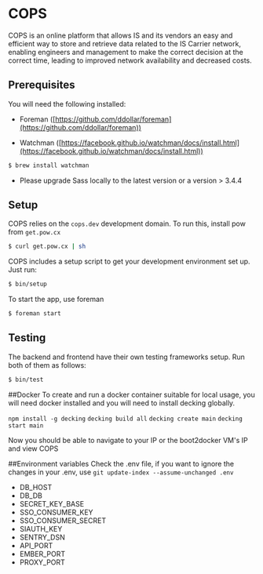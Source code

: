 # COPS

COPS is an online platform that allows IS and its vendors an easy and efficient way to store and retrieve data related to the IS Carrier network, enabling engineers and management to make the correct decision at the correct time, leading to improved network availability and decreased costs.

## Prerequisites

You will need the following installed:

* Foreman ([https://github.com/ddollar/foreman](https://github.com/ddollar/foreman))

* Watchman ([https://facebook.github.io/watchman/docs/install.html](https://facebook.github.io/watchman/docs/install.html))
``` bash
$ brew install watchman
```

* Please upgrade Sass locally to the latest version or a version > 3.4.4

## Setup

COPS relies on the `cops.dev` development domain. To run this, install pow from `get.pow.cx`

``` bash
$ curl get.pow.cx | sh
```

COPS includes a setup script to get your development environment set up. Just run:

``` bash
$ bin/setup
```

To start the app, use foreman

``` bash
$ foreman start
```

## Testing

The backend and frontend have their own testing frameworks setup. Run both of them as follows:

```bash
$ bin/test
```

##Docker
To create and run a docker container suitable for local usage, you will need docker installed
and you will need to install decking globally.

`npm install -g decking`
`decking build all`
`decking create main`
`decking start main`

Now you should be able to navigate to your IP or the boot2docker VM's IP and view COPS

##Environment variables
Check the .env file,  if you want to ignore the changes in your .env, use `git update-index --assume-unchanged .env`

* DB_HOST
* DB_DB
* SECRET_KEY_BASE
* SSO_CONSUMER_KEY
* SSO_CONSUMER_SECRET
* SIAUTH_KEY
* SENTRY_DSN
* API_PORT
* EMBER_PORT
* PROXY_PORT
